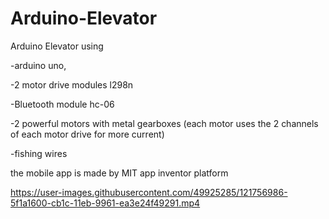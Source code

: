# Arduino-Elevator
Arduino Elevator using

-arduino uno,

-2 motor drive modules l298n 

-Bluetooth module hc-06

-2 powerful motors with metal gearboxes (each motor uses the 2 channels of each motor drive for more current)

-fishing wires

the mobile app is made by MIT app inventor platform


https://user-images.githubusercontent.com/49925285/121756986-5f1a1600-cb1c-11eb-9961-ea3e24f49291.mp4

